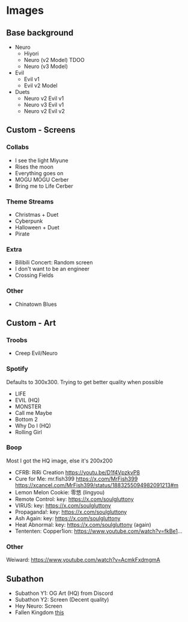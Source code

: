 # Images
## Base background
- Neuro
  - Hiyori
  - Neuro (v2 Model) TDOO
  - Neuro (v3 Model)
- Evil
  - Evil v1
  - Evil v2 Model
- Duets
  - Neuro v2 Evil v1
  - Neuro v3 Evil v1
  - Neuro v2 Evil v2

## Custom - Screens
### Collabs
- I see the light Miyune
- Rises the moon
- Everything goes on
- MOGU MOGU Cerber
- Bring me to Life Cerber

### Theme Streams
- Christmas + Duet
- Cyberpunk
- Halloween + Duet
- Pirate

### Extra
- Bilibili Concert: Random screen
- I don't want to be an engineer
- Crossing Fields

### Other
- Chinatown Blues

## Custom - Art
### Troobs
- Creep Evil/Neuro

### Spotify
Defaults to 300x300. Trying to get better quality when possible
- LIFE
- EVIL (HQ)
- MONSTER
- Call me Maybe
- Bottom 2
- Why Do I (HQ)
- Rolling Girl

### Boop
Most I got the HQ image, else it's 200x200
- CFRB: RiRi Creation https://youtu.be/D1f4VpzkvP8
- Cure for Me: mr.fish399 https://x.com/MrFish399 https://xcancel.com/MrFish399/status/1883255094982091213#m
- Lemon Melon Cookie: 零悠 (lingyou)
- Remote Control: key: https://x.com/soulgluttony
- VIRUS: key: https://x.com/soulgluttony
- Propaganda!: key: https://x.com/soulgluttony
- Ash Again: key: https://x.com/soulgluttony
- Heat Abnormal: key: https://x.com/soulgluttony (again)
- Tententen: Copper1ion: https://www.youtube.com/watch?v=fkBe1...

### Other
Weiward: https://www.youtube.com/watch?v=AcmkFxdmgmA

## Subathon
- Subathon Y1: OG Art (HQ) from Discord
- Subathon Y2: Screen (Decent quality)
- Hey Neuro: Screen
- Fallen Kingdom [this](https://discord.com/channels/574720535888396288/1376246629924999260/1376246629924999260)

